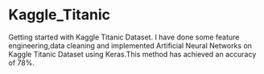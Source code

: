 # Kaggle_Titanic
Getting started with Kaggle Titanic Dataset.
I have done some feature engineering,data cleaning and implemented Artificial Neural Networks on Kaggle Titanic Dataset using Keras.This method has achieved an accuracy of 78%.
